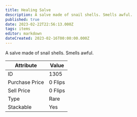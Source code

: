 ```yaml
---
title: Healing Salve
description: A salve made of snail shells. Smells awful.
published: true
date: 2023-02-22T22:56:13.000Z
tags: items
editor: markdown
dateCreated: 2023-02-16T00:00:00.000Z
---
```


A salve made of snail shells. Smells awful.

|Attribute|Value|
|-|-|
|ID|1305|
|Purchase Price|0 Flips|
|Sell Price|0 Flips|
|Type|Rare|
|Stackable|Yes|

